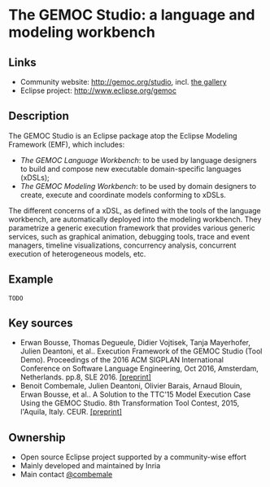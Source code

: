 # The GEMOC Studio: a language and modeling workbench

## Links
* Community website: http://gemoc.org/studio, incl. [the gallery](http://gemoc.org/gallery.html)
* Eclipse project: http://www.eclipse.org/gemoc


## Description

The GEMOC Studio is an Eclipse package atop the Eclipse Modeling Framework (EMF), which includes:

* _The GEMOC Language Workbench_: to be used by language designers to build and compose new executable domain-specific languages (xDSLs);
* _The GEMOC Modeling Workbench_: to be used by domain designers to create, execute and coordinate models conforming to xDSLs.

The different concerns of a xDSL, as defined with the tools of the language workbench, are automatically deployed into the modeling workbench. They parametrize a generic execution framework that provides various generic services, such as graphical animation, debugging tools, trace and event managers, timeline visualizations, concurrency analysis, concurrent execution of heterogeneous models, etc.

## Example

    TODO

## Key sources
* Erwan Bousse, Thomas Degueule, Didier Vojtisek, Tanja Mayerhofer, Julien Deantoni, et al.. Execution Framework of the GEMOC Studio (Tool Demo). Proceedings of the 2016 ACM SIGPLAN International Conference on Software Language Engineering, Oct 2016, Amsterdam, Netherlands. pp.8, SLE 2016. [[preprint]](https://hal.inria.fr/hal-01355391v2)
* Benoit Combemale, Julien Deantoni, Olivier Barais, Arnaud Blouin, Erwan Bousse, et al.. A Solution to the TTC'15 Model Execution Case Using the GEMOC Studio. 8th Transformation Tool Contest, 2015, l'Aquila, Italy. CEUR. [[preprint]](https://hal.inria.fr/hal-01152342/)

## Ownership
* Open source Eclipse project supported by a community-wise effort
* Mainly developed and maintained by Inria
* Main contact [@combemale](https://github.com/combemale)
